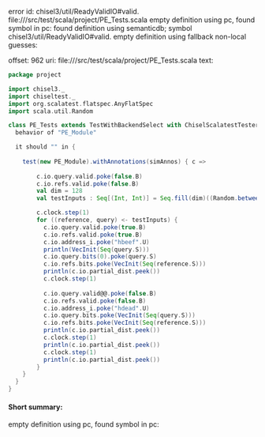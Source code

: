error id: chisel3/util/ReadyValidIO#valid.
file://<WORKSPACE>/src/test/scala/project/PE_Tests.scala
empty definition using pc, found symbol in pc: 
found definition using semanticdb; symbol chisel3/util/ReadyValidIO#valid.
empty definition using fallback
non-local guesses:

offset: 962
uri: file://<WORKSPACE>/src/test/scala/project/PE_Tests.scala
text:
```scala
package project

import chisel3._
import chiseltest._
import org.scalatest.flatspec.AnyFlatSpec
import scala.util.Random

class PE_Tests extends TestWithBackendSelect with ChiselScalatestTester {
  behavior of "PE_Module"

  it should "" in {
    
    test(new PE_Module).withAnnotations(simAnnos) { c =>
      
        c.io.query.valid.poke(false.B)
        c.io.refs.valid.poke(false.B)
        val dim = 128
        val testInputs : Seq[(Int, Int)] = Seq.fill(dim)((Random.between(-10, 11), Random.between(-10, 11)))

        c.clock.step(1)
        for ((reference, query) <- testInputs) {
          c.io.query.valid.poke(true.B)
          c.io.refs.valid.poke(true.B)
          c.io.address_i.poke("hbeef".U)
          println(VecInit(Seq(query.S)))
          c.io.query.bits(0).poke(query.S)
          c.io.refs.bits.poke(VecInit(Seq(reference.S)))
          println(c.io.partial_dist.peek())
          c.clock.step(1)
          
          c.io.query.valid@@.poke(false.B)
          c.io.refs.valid.poke(false.B)
          c.io.address_i.poke("hdead".U)
          c.io.query.bits.poke(VecInit(Seq(query.S)))
          c.io.refs.bits.poke(VecInit(Seq(reference.S)))
          println(c.io.partial_dist.peek())
          c.clock.step(1)
          println(c.io.partial_dist.peek())
          c.clock.step(1)
          println(c.io.partial_dist.peek())
        }
    }
  }
}

```


#### Short summary: 

empty definition using pc, found symbol in pc: 